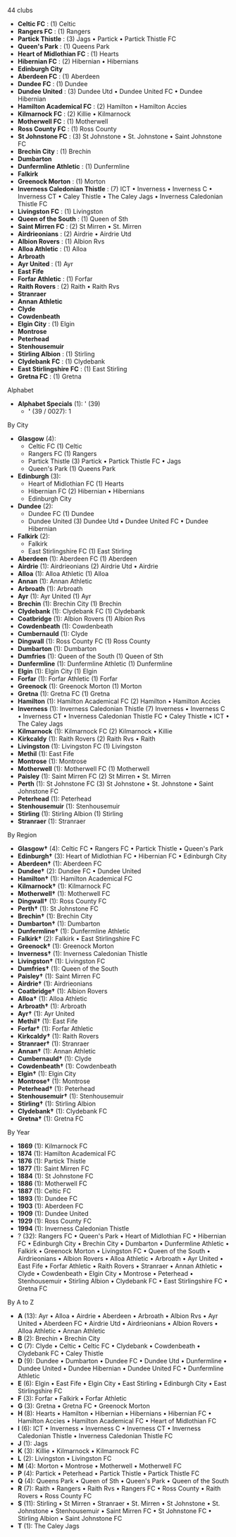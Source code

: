 44 clubs

- **Celtic FC** : (1) Celtic
- **Rangers FC** : (1) Rangers
- **Partick Thistle** : (3) Jags • Partick • Partick Thistle FC
- **Queen's Park** : (1) Queens Park
- **Heart of Midlothian FC** : (1) Hearts
- **Hibernian FC** : (2) Hibernian • Hibernians
- **Edinburgh City**
- **Aberdeen FC** : (1) Aberdeen
- **Dundee FC** : (1) Dundee
- **Dundee United** : (3) Dundee Utd • Dundee United FC • Dundee Hibernian
- **Hamilton Academical FC** : (2) Hamilton • Hamilton Accies
- **Kilmarnock FC** : (2) Killie • Kilmarnock
- **Motherwell FC** : (1) Motherwell
- **Ross County FC** : (1) Ross County
- **St Johnstone FC** : (3) St Johnstone • St. Johnstone • Saint Johnstone FC
- **Brechin City** : (1) Brechin
- **Dumbarton**
- **Dunfermline Athletic** : (1) Dunfermline
- **Falkirk**
- **Greenock Morton** : (1) Morton
- **Inverness Caledonian Thistle** : (7) ICT • Inverness • Inverness C • Inverness CT • Caley Thistle • The Caley Jags • Inverness Caledonian Thistle FC
- **Livingston FC** : (1) Livingston
- **Queen of the South** : (1) Queen of Sth
- **Saint Mirren FC** : (2) St Mirren • St. Mirren
- **Airdrieonians** : (2) Airdrie • Airdrie Utd
- **Albion Rovers** : (1) Albion Rvs
- **Alloa Athletic** : (1) Alloa
- **Arbroath**
- **Ayr United** : (1) Ayr
- **East Fife**
- **Forfar Athletic** : (1) Forfar
- **Raith Rovers** : (2) Raith • Raith Rvs
- **Stranraer**
- **Annan Athletic**
- **Clyde**
- **Cowdenbeath**
- **Elgin City** : (1) Elgin
- **Montrose**
- **Peterhead**
- **Stenhousemuir**
- **Stirling Albion** : (1) Stirling
- **Clydebank FC** : (1) Clydebank
- **East Stirlingshire FC** : (1) East Stirling
- **Gretna FC** : (1) Gretna




Alphabet

- **Alphabet Specials** (1):  ' (39)
  - **'** (39 / 0027): 1




By City

- **Glasgow** (4): 
  - Celtic FC  (1) Celtic
  - Rangers FC  (1) Rangers
  - Partick Thistle  (3) Partick • Partick Thistle FC • Jags
  - Queen's Park  (1) Queens Park
- **Edinburgh** (3): 
  - Heart of Midlothian FC  (1) Hearts
  - Hibernian FC  (2) Hibernian • Hibernians
  - Edinburgh City 
- **Dundee** (2): 
  - Dundee FC  (1) Dundee
  - Dundee United  (3) Dundee Utd • Dundee United FC • Dundee Hibernian
- **Falkirk** (2): 
  - Falkirk 
  - East Stirlingshire FC  (1) East Stirling
- **Aberdeen** (1): Aberdeen FC  (1) Aberdeen
- **Airdrie** (1): Airdrieonians  (2) Airdrie Utd • Airdrie
- **Alloa** (1): Alloa Athletic  (1) Alloa
- **Annan** (1): Annan Athletic 
- **Arbroath** (1): Arbroath 
- **Ayr** (1): Ayr United  (1) Ayr
- **Brechin** (1): Brechin City  (1) Brechin
- **Clydebank** (1): Clydebank FC  (1) Clydebank
- **Coatbridge** (1): Albion Rovers  (1) Albion Rvs
- **Cowdenbeath** (1): Cowdenbeath 
- **Cumbernauld** (1): Clyde 
- **Dingwall** (1): Ross County FC  (1) Ross County
- **Dumbarton** (1): Dumbarton 
- **Dumfries** (1): Queen of the South  (1) Queen of Sth
- **Dunfermline** (1): Dunfermline Athletic  (1) Dunfermline
- **Elgin** (1): Elgin City  (1) Elgin
- **Forfar** (1): Forfar Athletic  (1) Forfar
- **Greenock** (1): Greenock Morton  (1) Morton
- **Gretna** (1): Gretna FC  (1) Gretna
- **Hamilton** (1): Hamilton Academical FC  (2) Hamilton • Hamilton Accies
- **Inverness** (1): Inverness Caledonian Thistle  (7) Inverness • Inverness C • Inverness CT • Inverness Caledonian Thistle FC • Caley Thistle • ICT • The Caley Jags
- **Kilmarnock** (1): Kilmarnock FC  (2) Kilmarnock • Killie
- **Kirkcaldy** (1): Raith Rovers  (2) Raith Rvs • Raith
- **Livingston** (1): Livingston FC  (1) Livingston
- **Methil** (1): East Fife 
- **Montrose** (1): Montrose 
- **Motherwell** (1): Motherwell FC  (1) Motherwell
- **Paisley** (1): Saint Mirren FC  (2) St Mirren • St. Mirren
- **Perth** (1): St Johnstone FC  (3) St Johnstone • St. Johnstone • Saint Johnstone FC
- **Peterhead** (1): Peterhead 
- **Stenhousemuir** (1): Stenhousemuir 
- **Stirling** (1): Stirling Albion  (1) Stirling
- **Stranraer** (1): Stranraer 




By Region

- **Glasgow†** (4):   Celtic FC • Rangers FC • Partick Thistle • Queen's Park
- **Edinburgh†** (3):   Heart of Midlothian FC • Hibernian FC • Edinburgh City
- **Aberdeen†** (1):   Aberdeen FC
- **Dundee†** (2):   Dundee FC • Dundee United
- **Hamilton†** (1):   Hamilton Academical FC
- **Kilmarnock†** (1):   Kilmarnock FC
- **Motherwell†** (1):   Motherwell FC
- **Dingwall†** (1):   Ross County FC
- **Perth†** (1):   St Johnstone FC
- **Brechin†** (1):   Brechin City
- **Dumbarton†** (1):   Dumbarton
- **Dunfermline†** (1):   Dunfermline Athletic
- **Falkirk†** (2):   Falkirk • East Stirlingshire FC
- **Greenock†** (1):   Greenock Morton
- **Inverness†** (1):   Inverness Caledonian Thistle
- **Livingston†** (1):   Livingston FC
- **Dumfries†** (1):   Queen of the South
- **Paisley†** (1):   Saint Mirren FC
- **Airdrie†** (1):   Airdrieonians
- **Coatbridge†** (1):   Albion Rovers
- **Alloa†** (1):   Alloa Athletic
- **Arbroath†** (1):   Arbroath
- **Ayr†** (1):   Ayr United
- **Methil†** (1):   East Fife
- **Forfar†** (1):   Forfar Athletic
- **Kirkcaldy†** (1):   Raith Rovers
- **Stranraer†** (1):   Stranraer
- **Annan†** (1):   Annan Athletic
- **Cumbernauld†** (1):   Clyde
- **Cowdenbeath†** (1):   Cowdenbeath
- **Elgin†** (1):   Elgin City
- **Montrose†** (1):   Montrose
- **Peterhead†** (1):   Peterhead
- **Stenhousemuir†** (1):   Stenhousemuir
- **Stirling†** (1):   Stirling Albion
- **Clydebank†** (1):   Clydebank FC
- **Gretna†** (1):   Gretna FC




By Year

- **1869** (1):   Kilmarnock FC
- **1874** (1):   Hamilton Academical FC
- **1876** (1):   Partick Thistle
- **1877** (1):   Saint Mirren FC
- **1884** (1):   St Johnstone FC
- **1886** (1):   Motherwell FC
- **1887** (1):   Celtic FC
- **1893** (1):   Dundee FC
- **1903** (1):   Aberdeen FC
- **1909** (1):   Dundee United
- **1929** (1):   Ross County FC
- **1994** (1):   Inverness Caledonian Thistle
- ? (32):   Rangers FC • Queen's Park • Heart of Midlothian FC • Hibernian FC • Edinburgh City • Brechin City • Dumbarton • Dunfermline Athletic • Falkirk • Greenock Morton • Livingston FC • Queen of the South • Airdrieonians • Albion Rovers • Alloa Athletic • Arbroath • Ayr United • East Fife • Forfar Athletic • Raith Rovers • Stranraer • Annan Athletic • Clyde • Cowdenbeath • Elgin City • Montrose • Peterhead • Stenhousemuir • Stirling Albion • Clydebank FC • East Stirlingshire FC • Gretna FC






By A to Z

- **A** (13): Ayr • Alloa • Airdrie • Aberdeen • Arbroath • Albion Rvs • Ayr United • Aberdeen FC • Airdrie Utd • Airdrieonians • Albion Rovers • Alloa Athletic • Annan Athletic
- **B** (2): Brechin • Brechin City
- **C** (7): Clyde • Celtic • Celtic FC • Clydebank • Cowdenbeath • Clydebank FC • Caley Thistle
- **D** (9): Dundee • Dumbarton • Dundee FC • Dundee Utd • Dunfermline • Dundee United • Dundee Hibernian • Dundee United FC • Dunfermline Athletic
- **E** (6): Elgin • East Fife • Elgin City • East Stirling • Edinburgh City • East Stirlingshire FC
- **F** (3): Forfar • Falkirk • Forfar Athletic
- **G** (3): Gretna • Gretna FC • Greenock Morton
- **H** (8): Hearts • Hamilton • Hibernian • Hibernians • Hibernian FC • Hamilton Accies • Hamilton Academical FC • Heart of Midlothian FC
- **I** (6): ICT • Inverness • Inverness C • Inverness CT • Inverness Caledonian Thistle • Inverness Caledonian Thistle FC
- **J** (1): Jags
- **K** (3): Killie • Kilmarnock • Kilmarnock FC
- **L** (2): Livingston • Livingston FC
- **M** (4): Morton • Montrose • Motherwell • Motherwell FC
- **P** (4): Partick • Peterhead • Partick Thistle • Partick Thistle FC
- **Q** (4): Queens Park • Queen of Sth • Queen's Park • Queen of the South
- **R** (7): Raith • Rangers • Raith Rvs • Rangers FC • Ross County • Raith Rovers • Ross County FC
- **S** (11): Stirling • St Mirren • Stranraer • St. Mirren • St Johnstone • St. Johnstone • Stenhousemuir • Saint Mirren FC • St Johnstone FC • Stirling Albion • Saint Johnstone FC
- **T** (1): The Caley Jags




